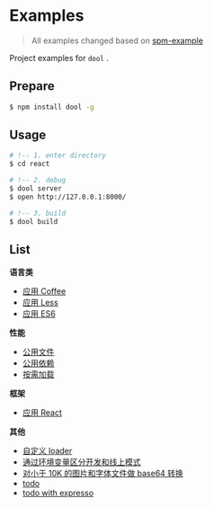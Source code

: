 # Examples

> All examples changed based on [spm-example](https://github.com/spmjs/examples/tree/spm-webpack)

Project examples for `dool` .

## Prepare

```bash
$ npm install dool -g
```

## Usage

```bash
# !-- 1. enter directory
$ cd react

# !-- 2. debug
$ dool server
$ open http://127.0.0.1:8000/

# !-- 3. build
$ dool build
```

## List

**语言类**
- [应用 Coffee](./coffee)
- [应用 Less](./less)
- [应用 ES6](./es6)

**性能**
- [公用文件](./common-file)
- [公用依赖](./common-pkg)
- [按需加载](./load-on-demand)

**框架**
- [应用 React](./react)

**其他**
- [自定义 loader](./custom-loader)
- [通过环境变量区分开发和线上模式](./define)
- [对小于 10K 的图片和字体文件做 base64 转换](./base64)
- [todo](./todo)
- [todo with expresso](./todo-with-expresso)

